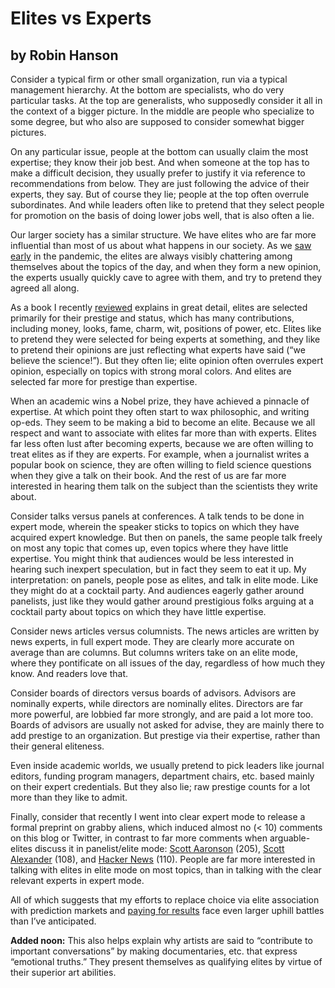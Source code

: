 # Elites vs Experts

## by Robin Hanson

Consider a typical firm or other small organization, run via a typical management hierarchy. At the bottom are specialists, who do very particular tasks. At the top are generalists, who supposedly consider it all in the context of a bigger picture. In the middle are people who specialize to some degree, but who also are supposed to consider somewhat bigger pictures.

On any particular issue, people at the bottom can usually claim the most expertise; they know their job best. And when someone at the top has to make a difficult decision, they usually prefer to justify it via reference to recommendations from below. They are just following the advice of their experts, they say. But of course they lie; people at the top often overrule subordinates. And while leaders often like to pretend that they select people for promotion on the basis of doing lower jobs well, that is also often a lie.

Our larger society has a similar structure. We have elites who are far more influential than most of us about what happens in our society. As we [saw early](https://www.overcomingbias.com/2020/09/the-world-forager-elite.html) in the pandemic, the elites are always visibly chattering among themselves about the topics of the day, and when they form a new opinion, the experts usually quickly cave to agree with them, and try to pretend they agreed all along.

As a book I recently [reviewed](https://www.overcomingbias.com/2020/11/what-makes-prestige.html) explains in great detail, elites are selected primarily for their prestige and status, which has many contributions, including money, looks, fame, charm, wit, positions of power, etc. Elites like to pretend they were selected for being experts at something, and they like to pretend their opinions are just reflecting what experts have said (“we believe the science!”). But they often lie; elite opinion often overrules expert opinion, especially on topics with strong moral colors. And elites are selected far more for prestige than expertise.

When an academic wins a Nobel prize, they have achieved a pinnacle of expertise. At which point they often start to wax philosophic, and writing op-eds. They seem to be making a bid to become an elite. Because we all respect and want to associate with elites far more than with experts. Elites far less often lust after becoming experts, because we are often willing to treat elites as if they are experts. For example, when a journalist writes a popular book on science, they are often willing to field science questions when they give a talk on their book. And the rest of us are far more interested in hearing them talk on the subject than the scientists they write about.

Consider talks versus panels at conferences. A talk tends to be done in expert mode, wherein the speaker sticks to topics on which they have acquired expert knowledge. But then on panels, the same people talk freely on most any topic that comes up, even topics where they have little expertise. You might think that audiences would be less interested in hearing such inexpert speculation, but in fact they seem to eat it up. My interpretation: on panels, people pose as elites, and talk in elite mode. Like they might do at a cocktail party. And audiences eagerly gather around panelists, just like they would gather around prestigious folks arguing at a cocktail party about topics on which they have little expertise.

Consider news articles versus columnists. The news articles are written by news experts, in full expert mode. They are clearly more accurate on average than are columns. But columns writers take on an elite mode, where they pontificate on all issues of the day, regardless of how much they know. And readers love that.

Consider boards of directors versus boards of advisors. Advisors are nominally experts, while directors are nominally elites. Directors are far more powerful, are lobbied far more strongly, and are paid a lot more too. Boards of advisors are usually not asked for advise, they are mainly there to add prestige to an organization. But prestige via their expertise, rather than their general eliteness.

Even inside academic worlds, we usually pretend to pick leaders like journal editors, funding program managers, department chairs, etc. based mainly on their expert credentials. But they also lie; raw prestige counts for a lot more than they like to admit.

Finally, consider that recently I went into clear expert mode to release a formal preprint on grabby aliens, which induced almost no (< 10) comments on this blog or Twitter, in contrast to far more comments when arguable-elites discuss it in panelist/elite mode: [Scott Aaronson](https://www.scottaaronson.com/blog/?p=5253) (205), [Scott Alexander](https://www.reddit.com/r/slatestarcodex/comments/l8l4np/once_we_can_see_them_its_too_late/) (108), and [Hacker News](https://news.ycombinator.com/item?id=25972111) (110). People are far more interested in talking with elites in elite mode on most topics, than in talking with the clear relevant experts in expert mode.

All of which suggests that my efforts to replace choice via elite association with prediction markets and [paying for results](https://www.overcomingbias.com/2019/07/radical-pay-for-results.html) face even larger uphill battles than I’ve anticipated.

**Added noon:** This also helps explain why artists are said to “contribute to important conversations” by making documentaries, etc. that express “emotional truths.” They present themselves as qualifying elites by virtue of their superior art abilities.